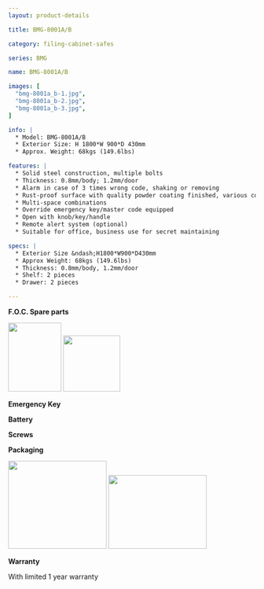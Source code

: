 ```yaml
---
layout: product-details

title: BMG-8001A/B

category: filing-cabinet-safes

series: BMG

name: BMG-8001A/B

images: [
  "bmg-8001a_b-1.jpg",
  "bmg-8001a_b-2.jpg",
  "bmg-8001a_b-3.jpg",
]

info: |
  * Model: BMG-8001A/B
  * Exterior Size: H 1800*W 900*D 430mm
  * Approx. Weight: 68kgs (149.6lbs)

features: |
  * Solid steel construction, multiple bolts
  * Thickness: 0.8mm/body; 1.2mm/door
  * Alarm in case of 3 times wrong code, shaking or removing
  * Rust-proof surface with quality powder coating finished, various colors available
  * Multi-space combinations
  * Override emergency key/master code equipped
  * Open with knob/key/handle
  * Remote alert system (optional)
  * Suitable for office, business use for secret maintaining

specs: |
  * Exterior Size &ndash;H1800*W900*D430mm
  * Approx Weight: 68kgs (149.6lbs)
  * Thickness: 0.8mm/body, 1.2mm/door
  * Shelf: 2 pieces
  * Drawer: 2 pieces

---
```


**F.O.C. Spare parts**

<img alt="" src="{IMAGE_CDN}/bmg-8001a_b-4.jpg" style="width: 108px; height: 140px" />

<img alt="" src="{IMAGE_CDN}/bmg-8001a_b-5.jpg" style="width: 116px; height: 114px" />

<img alt="" src="{IMAGE_CDN}/bmg-8001a_b-6.jpg" />

**Emergency Key**

**Battery**

**Screws**

**Packaging**

<img alt="" src="{IMAGE_CDN}/bmg-8001a_b-7.jpg" style="width: 200px; height: 179px" />

<img alt="" src="{IMAGE_CDN}/bmg-8001a_b-8.jpg" style="width: 200px; height: 150px" />

**Warranty**

With limited 1 year warranty


